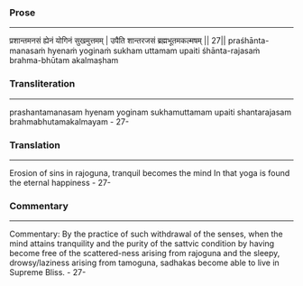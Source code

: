 ### Prose 
 --- 
प्रशान्तमनसं ह्येनं योगिनं सुखमुत्तमम् |
उपैति शान्तरजसं ब्रह्मभूतमकल्मषम् || 27||
praśhānta-manasaṁ hyenaṁ yoginaṁ sukham uttamam
upaiti śhānta-rajasaṁ brahma-bhūtam akalmaṣham

### Transliteration 
 --- 
prashantamanasam hyenam yoginam sukhamuttamam upaiti shantarajasam brahmabhutamakalmayam - 27-

### Translation 
 --- 
Erosion of sins in rajoguna, tranquil becomes the mind In that yoga is found the eternal happiness - 27-

### Commentary 
 --- 
Commentary: By the practice of such withdrawal of the senses, when the mind attains tranquility and the purity of the sattvic condition by having become free of the scattered-ness arising from rajoguna and the sleepy, drowsy/laziness arising from tamoguna, sadhakas become able to live in Supreme Bliss. - 27-